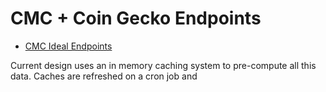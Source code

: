 # CMC + Coin Gecko Endpoints 

- [CMC Ideal Endpoints](https://docs.google.com/document/d/1S4urpzUnO2t7DmS_1dc4EL4tgnnbTObPYXvDeBnukCg/edit)

Current design uses an in memory caching system to pre-compute all this data. Caches are refreshed on a cron job and 
